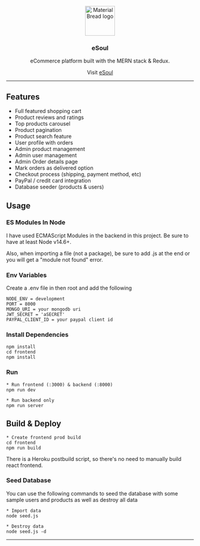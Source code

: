 <p align="center">
  <img width="80" src="https://res.cloudinary.com/dd5a8yar0/image/upload/v1657272635/ghost-g9fc98e6d0_1280_byheet.png" alt="Material Bread logo">
</p>

<h3 align="center">eSoul</h3>
<p align = "center">eCommerce platform built with the MERN stack &amp; Redux.
<p align="center">Visit <a href="https://esoulapp.herokuapp.com/">eSoul</a></p>

</p>

---

## Features
* Full featured shopping cart
* Product reviews and ratings
* Top products carousel
* Product pagination
* Product search feature
* User profile with orders
* Admin product management
* Admin user management
* Admin Order details page
* Mark orders as delivered option
* Checkout process (shipping, payment method, etc)
* PayPal / credit card integration
* Database seeder (products & users)



## Usage

### ES Modules In Node

I have used ECMAScript Modules in the backend in this project. Be sure to have at least Node v14.6+.

Also, when importing a file (not a package), be sure to add .js at the end or you will get a "module not found" error.

### Env Variables

Create a .env file in then root and add the following

```text
NODE_ENV = development
PORT = 8000
MONGO_URI = your mongodb uri
JWT_SECRET = 'aSECRET'
PAYPAL_CLIENT_ID = your paypal client id
```

### Install Dependencies

```text
npm install
cd frontend
npm install
```

### Run

```text
* Run frontend (:3000) & backend (:8000)
npm run dev

* Run backend only
npm run server
```

## Build & Deploy

```text
* Create frontend prod build
cd frontend
npm run build
```

There is a Heroku postbuild script, so there's no need to manually build react frontend.

### Seed Database

You can use the following commands to seed the database with some sample users and products as well as destroy all data

```text
* Import data
node seed.js

* Destroy data
node seed.js -d
```

---

